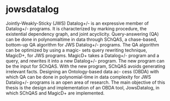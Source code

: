 # jowsdatalog

Jointly-Weakly-Sticky (JWS) Datalog+/- is an expressive member of Datalog+/-
programs. It is characterized by marking procedure, the existential dependency
graph, and joint acyclicity. Query-answering (QA) can be done in polynomialtime
in data through SChQAS, a chase-based, bottom-up QA algorithm for JWS
Datalog+/- programs. The QA algorithm can be optimized by using a magic-
sets query rewriting technique, MagicD+, for JWS programs. MagicD+ takes
a Datalog+/- program and a query, and rewrites it into a new Datalog+/- program.
The new program can be the input for SChQAS. With the new program,
SChQAS avoids generating irrelevant facts. Designing an Ontology-based data ac-
cess (OBDA) with which QA can be done in polynomial-time in data complexity
for JWS Datalog+/- programs is an open area of research. The main objective of
this thesis is the design and implementation of an OBDA tool, JowsDatalog,
in which SChQAS and MagicD+ are implemented.


